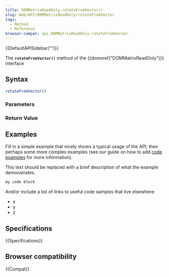 ```yaml
---
title: DOMMatrixReadOnly.rotateFromVector()
slug: Web/API/DOMMatrixReadOnly/rotateFromVector
tags:
  - Method
  - Reference
browser-compat: api.DOMMatrixReadOnly.rotateFromVector
---
```

{{DefaultAPISidebar("")}}

The **`rotateFromVector()`** method of the {{domxref("DOMMatrixReadOnly")}} interface 

## Syntax

```js
rotateFromVector()
```

### Parameters



### Return Value



## Examples

Fill in a simple example that nicely shows a typical usage of the API, then perhaps some more complex examples (see our guide on how to add [code examples](/en-US/docs/MDN/Contribute/Structures/Code_examples) for more information).

This text should be replaced with a brief description of what the example demonstrates.

```js
my code block
```

And/or include a list of links to useful code samples that live elsewhere:

*   x
*   y
*   z

## Specifications

{{Specifications}}

## Browser compatibility

{{Compat}}

